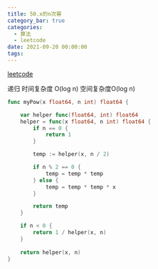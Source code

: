 ```yaml
---
title: 50.x的n次幂
category_bar: true
categories:
  - 算法
  - leetcode
date: 2021-09-20 00:00:00
tags:
---
```


[leetcode](https://leetcode.cn/problems/powx-n/submissions/)

递归
时间复杂度 O(log n)
空间复杂度O(log n)
<!-- more -->
```Go
func myPow(x float64, n int) float64 {

    var helper func(float64, int) float64
    helper = func(x float64, n int) float64 {
        if n == 0 {
            return 1
        }

        temp := helper(x, n / 2)

        if n % 2 == 0 {
            temp = temp * temp
        } else {
            temp = temp * temp * x
        }

        return temp
    }

    if n < 0 {
        return 1 / helper(x, n)
    }
    
    return helper(x, n)    
}
```
